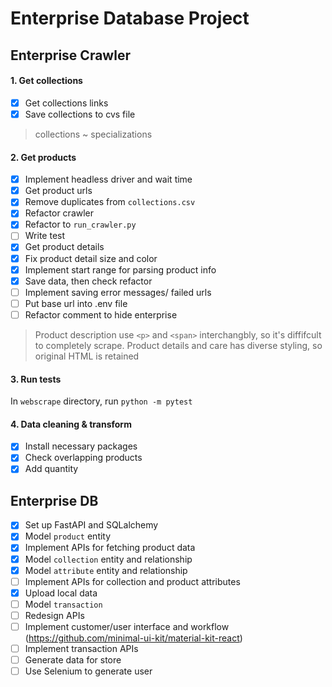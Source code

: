 # Enterprise Database Project

## Enterprise Crawler

#### 1. Get collections
- [x] Get collections links
- [x] Save collections to cvs file

> collections ~ specializations

#### 2. Get products
- [x] Implement headless driver and wait time
- [x] Get product urls
- [x] Remove duplicates from `collections.csv`
- [x] Refactor crawler
- [x] Refactor to `run_crawler.py`
- [ ] Write test
- [x] Get product details
- [x] Fix product detail size and color
- [x] Implement start range for parsing product info
- [x] Save data, then check refactor
- [ ] Implement saving error messages/ failed urls
- [ ] Put base url into .env file
- [ ] Refactor comment to hide enterprise

> Product description use `<p>` and `<span>` interchangbly, so it's diffifcult to completely scrape. Product details and care has diverse styling, so original HTML is retained

#### 3. Run tests

In `webscrape` directory, run `python -m pytest`

#### 4. Data cleaning & transform

- [x] Install necessary packages
- [x] Check overlapping products
- [x] Add quantity

## Enterprise DB
- [x] Set up FastAPI and SQLalchemy
- [x] Model `product` entity
- [x] Implement APIs for fetching product data
- [x] Model `collection` entity and relationship
- [x] Model `attribute` entity and relationship
- [ ] Implement APIs for collection and product attributes
- [x] Upload local data
- [ ] Model `transaction`
- [ ] Redesign APIs
- [ ] Implement customer/user interface and workflow (https://github.com/minimal-ui-kit/material-kit-react)
- [ ] Implement transaction APIs
- [ ] Generate data for store
- [ ] Use Selenium to generate user
